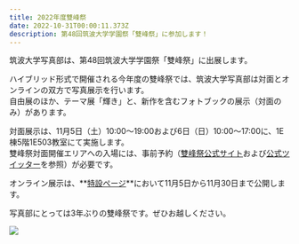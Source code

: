 ```yaml
---
title: 2022年度雙峰祭
date: 2022-10-31T00:00:11.373Z
description: 第48回筑波大学学園祭「雙峰祭」に参加します！
---
```

筑波大学写真部は、第48回筑波大学学園祭「雙峰祭」に出展します。

ハイブリッド形式で開催される今年度の雙峰祭では、筑波大学写真部は対面とオンラインの双方で写真展示を行います。\
自由展のほか、テーマ展「輝き」と、新作を含むフォトブックの展示（対面のみ）があります。

対面展示は、11月5日（土）10:00～19:00および6日（日）10:00～17:00に、1E棟5階1E503教室にて実施します。\
雙峰祭対面開催エリアへの入場には、事前予約（[雙峰祭公式サイト](https://sohosai.com/prebooking)および[公式ツイッター](https://twitter.com/sohosai)を参照）が必要です。

オンライン展示は、**[特設ページ](/sohosai2022)**において11月5日から11月30日まで公開します。

写真部にとっては3年ぶりの雙峰祭です。ぜひお越しください。

![](/img/sohosai2022poster.jpg)
